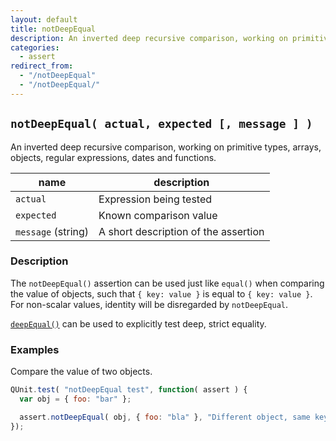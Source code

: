 ```yaml
---
layout: default
title: notDeepEqual
description: An inverted deep recursive comparison, working on primitive types, arrays, objects, regular expressions, dates and functions.
categories:
  - assert
redirect_from:
  - "/notDeepEqual"
  - "/notDeepEqual/"
---
```


## `notDeepEqual( actual, expected [, message ] )`

An inverted deep recursive comparison, working on primitive types, arrays, objects, regular expressions, dates and functions.

| name               | description                          |
|--------------------|--------------------------------------|
| `actual`           | Expression being tested              |
| `expected`         | Known comparison value               |
| `message` (string) | A short description of the assertion |

### Description

The `notDeepEqual()` assertion can be used just like `equal()` when comparing the value of objects, such that `{ key: value }` is equal to `{ key: value }`. For non-scalar values, identity will be disregarded by `notDeepEqual`.

[`deepEqual()`](/assert/deepEqual) can be used to explicitly test deep, strict equality.

### Examples

Compare the value of two objects.

```js
QUnit.test( "notDeepEqual test", function( assert ) {
  var obj = { foo: "bar" };

  assert.notDeepEqual( obj, { foo: "bla" }, "Different object, same key, different value, not equal" );
});
```
